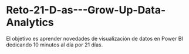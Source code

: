 # Reto-21-D-as---Grow-Up-Data-Analytics
El objetivo es aprender novedades de visualización de datos en Power BI dedicando 10 minutos al día por 21 días.
